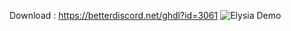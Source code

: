 Download : https://betterdiscord.net/ghdl?id=3061
![Elysia Demo](https://cdn.discordapp.com/attachments/662824403381518374/664158360983175179/unknown.png)